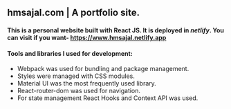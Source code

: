 ## hmsajal.com | A portfolio site.

#### This is a personal website built with React JS. It is deployed in _netlify_. You can visit if you want- https://www.hmsajal.netlify.app

#### **Tools and libraries I used for development:**

- Webpack was used for bundling and package management.
- Styles were managed with CSS modules.
- Material UI was the most frequently used library.
- React-router-dom was used for navigation.
- For state management React Hooks and Context API was used.
